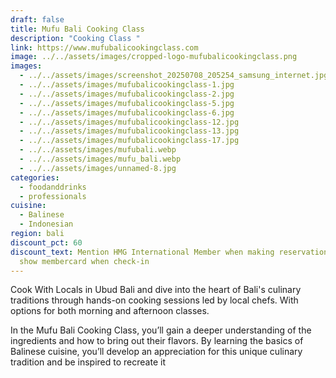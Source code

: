 ```yaml
---
draft: false
title: Mufu Bali Cooking Class
description: "Cooking Class "
link: https://www.mufubalicookingclass.com
image: ../../assets/images/cropped-logo-mufubalicookingclass.png
images:
  - ../../assets/images/screenshot_20250708_205254_samsung_internet.jpg
  - ../../assets/images/mufubalicookingclass-1.jpg
  - ../../assets/images/mufubalicookingclass-2.jpg
  - ../../assets/images/mufubalicookingclass-5.jpg
  - ../../assets/images/mufubalicookingclass-6.jpg
  - ../../assets/images/mufubalicookingclass-12.jpg
  - ../../assets/images/mufubalicookingclass-13.jpg
  - ../../assets/images/mufubalicookingclass-17.jpg
  - ../../assets/images/mufubali.webp
  - ../../assets/images/mufu_bali.webp
  - ../../assets/images/unnamed-8.jpg
categories:
  - foodanddrinks
  - professionals
cuisine:
  - Balinese
  - Indonesian
region: bali
discount_pct: 60
discount_text: Mention HMG International Member when making reservations and
  show membercard when check-in
---
```

Cook With Locals in Ubud Bali and dive into the heart of Bali's culinary traditions through hands-on cooking sessions led by local chefs. With options for both morning and afternoon classes.[](https://www.mufubalicookingclass.com/cooking-class-program/)

[](https://www.mufubalicookingclass.com/cooking-class-program/)In the Mufu Bali Cooking Class, you’ll gain a deeper understanding of the ingredients and how to bring out their flavors. By learning the basics of Balinese cuisine, you’ll develop an appreciation for this unique culinary tradition and be inspired to recreate it
